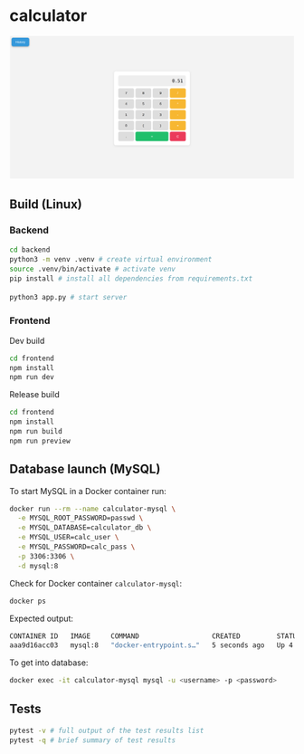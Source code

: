 # calculator

![](assets/image.png)

## Build (Linux)

### Backend

```bash
cd backend
python3 -m venv .venv # create virtual environment
source .venv/bin/activate # activate venv
pip install # install all dependencies from requirements.txt

python3 app.py # start server
```

### Frontend

Dev build

```bash
cd frontend
npm install
npm run dev
```

Release build

```bash
cd frontend
npm install
npm run build
npm run preview
```

## Database launch (MySQL)

To start MySQL in a Docker container run:
```bash
docker run --rm --name calculator-mysql \
  -e MYSQL_ROOT_PASSWORD=passwd \
  -e MYSQL_DATABASE=calculator_db \
  -e MYSQL_USER=calc_user \
  -e MYSQL_PASSWORD=calc_pass \
  -p 3306:3306 \
  -d mysql:8
```

Check for Docker container `calculator-mysql`: 
```bash
docker ps
```
Expected output:
```bash
CONTAINER ID   IMAGE     COMMAND                  CREATED         STATUS         PORTS                                                    NAMES
aaa9d16acc03   mysql:8   "docker-entrypoint.s…"   5 seconds ago   Up 4 seconds   0.0.0.0:3306->3306/tcp, [::]:3306->3306/tcp, 33060/tcp   calculator-mysql
```

To get into database:
```bash
docker exec -it calculator-mysql mysql -u <username> -p <password>
```
## Tests


```bash
pytest -v # full output of the test results list
pytest -q # brief summary of test results
```
